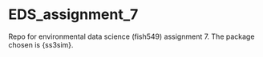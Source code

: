 # EDS_assignment_7
Repo for environmental data science (fish549) assignment 7. The package chosen is {ss3sim}.
